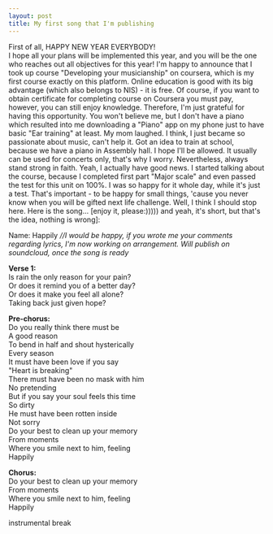 ```yaml
---
layout: post
title: My first song that I'm publishing
---
```

First of all, HAPPY NEW YEAR EVERYBODY! <br>
I hope all your plans will be implemented this year, and you will be the one who reaches out all objectives for this year!
I'm happy to announce that I took up course "Developing your musicianship" on coursera, which is my first course exactly on this platform. 
Online education is good with its big advantage (which also belongs to NIS) - it is free. Of course, if you want to obtain certificate for completing
course on Coursera you must pay, however, you can still enjoy knowledge. Therefore, I'm just grateful for having this opportunity. You won't believe me,
but I don't have a piano which resulted into me downloading a "Piano" app on my phone just to have basic "Ear training" at least. My mom laughed. I think,
I just became so passionate about music, can't help it. Got an idea to train at school, because we have a piano in Assembly hall. I hope I'll be
allowed. It usually can be used for concerts only, that's why I worry. Nevertheless, always stand strong in faith. Yeah, I actually have good news.
I started talking about the course, because I completed first part "Major scale" and even passed the test for this unit on 100%. I was so happy
for it whole day, while it's just a test. That's important - to be happy for small things, 'cause you never know when you will be gifted next life challenge.
Well, I think I should stop here.
Here is the song... [enjoy it, please:))))) and yeah, it's short, but that's the idea, nothing is wrong]:

Name: Happily <i>//I would be happy, if you wrote me your comments regarding lyrics, I'm now working on arrangement. Will publish on soundcloud, once the song is ready</i>

<b>Verse 1:</b> <br>
Is rain the only reason for your pain? <br>
Or does it remind you of a better day? <br>
Or does it make you feel all alone? <br>
Taking back just given hope? <br>

<b>Pre-chorus:</b> <br>
Do you really think there must be <br>
A good reason <br>
To bend in half and shout hysterically <br>
Every season <br>
It must have been love if you say <br>
"Heart is breaking" <br>
There must have been no mask with him <br>
No pretending <br>
But if you say your soul feels this time <br>
So dirty <br>
He must have been rotten inside <br>
Not sorry <br>
Do your best to clean up your memory <br>
From moments <br>
Where you smile next to him, feeling <br>
Happily <br>

<b>Chorus:</b> <br>
Do your best to clean up your memory <br>
From moments <br>
Where you smile next to him, feeling <br>
Happily <br>

instrumental break
